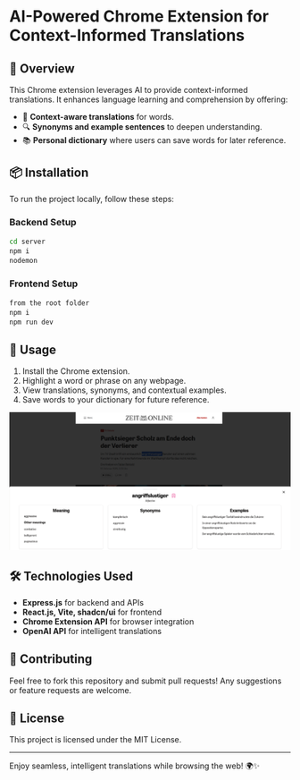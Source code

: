 # AI-Powered Chrome Extension for Context-Informed Translations

## 🚀 Overview
This Chrome extension leverages AI to provide context-informed translations. It enhances language learning and comprehension by offering:

- 📖 **Context-aware translations** for words.
- 🔍 **Synonyms and example sentences** to deepen understanding.
- 📚 **Personal dictionary** where users can save words for later reference.

## 📦 Installation
To run the project locally, follow these steps:

### Backend Setup
```sh
cd server
npm i
nodemon
```

### Frontend Setup
```sh
from the root folder
npm i
npm run dev
```

## 🎯 Usage
1. Install the Chrome extension.
2. Highlight a word or phrase on any webpage.
3. View translations, synonyms, and contextual examples.
4. Save words to your dictionary for future reference.

![App Preview](assets/app-preview.png)
## 🛠 Technologies Used
- **Express.js** for backend and APIs
- **React.js, Vite, shadcn/ui** for frontend
- **Chrome Extension API** for browser integration
- **OpenAI API** for intelligent translations

## 🤝 Contributing
Feel free to fork this repository and submit pull requests! Any suggestions or feature requests are welcome. 

## 📜 License
This project is licensed under the MIT License.

---
Enjoy seamless, intelligent translations while browsing the web! 🌍✨
